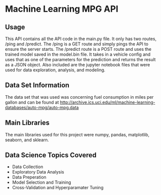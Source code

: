 # Machine Learning MPG API

## Usage
This API contains all the API code in the main.py file. It only has two routes, /ping and /predict. The /ping is a GET route and simply pings the API to ensure the server starts. The /predict route is a POST route and uses the trained model saved in the model.bin file. It takes in a vehicle config and uses that as one of the parameters for the prediction and returns the result as a JSON object. Also included are the jupyter notebook files that were used for data exploration, analysis, and modeling. 

## Data Set Information
The data set that was used was concerning fuel consumption in miles per gallon and can be found at http://archive.ics.uci.edu/ml/machine-learning-databases/auto-mpg/auto-mpg.data

## Main Libraries
The main libraries used for this project were numpy, pandas, matplotlib, seaborn, and sklearn.

## Data Science Topics Covered
* Data Collection
* Exploratory Data Analysis
* Data Preperation
* Model Selection and Training
* Cross-Validation and Hyperparamater Tuning

